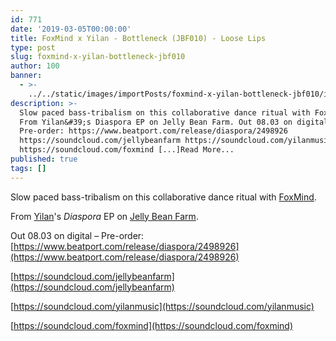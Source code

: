 ```yaml
---
id: 771
date: '2019-03-05T00:00:00'
title: FoxMind x Yilan - Bottleneck (JBF010) - Loose Lips
type: post
slug: foxmind-x-yilan-bottleneck-jbf010
author: 100
banner:
  - >-
    ../../static/images/importPosts/foxmind-x-yilan-bottleneck-jbf010/image771.jpeg
description: >-
  Slow paced bass-tribalism on this collaborative dance ritual with FoxMind.
  From Yilan&#39;s Diaspora EP on Jelly Bean Farm. Out 08.03 on digital &#8211;
  Pre-order: https://www.beatport.com/release/diaspora/2498926
  https://soundcloud.com/jellybeanfarm https://soundcloud.com/yilanmusic
  https://soundcloud.com/foxmind [...]Read More...
published: true
tags: []
---
```

Slow paced bass-tribalism on this collaborative dance ritual with [FoxMind](https://soundcloud.com/foxmind).

From [Yilan](https://soundcloud.com/yilanmusic)'s _Diaspora_ EP on [Jelly Bean Farm](https://www.residentadvisor.net/record-label.aspx?id=14677).

Out 08.03 on digital – Pre-order: [https://www.beatport.com/release/diaspora/2498926](https://www.beatport.com/release/diaspora/2498926)

[https://soundcloud.com/jellybeanfarm](https://soundcloud.com/jellybeanfarm)

[https://soundcloud.com/yilanmusic](https://soundcloud.com/yilanmusic)

[https://soundcloud.com/foxmind](https://soundcloud.com/foxmind)
